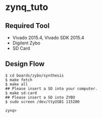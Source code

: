 # zynq_tuto

## Required Tool
 * Vivado 2015.4, Vivado SDK 2015.4
 * Digilent Zybo 
 * SD Card

## Design Flow
 
```
$ cd boards/zybo/synthesis
$ make fetch 
$ make all
## Please insert a SD into your computer.
$ make sd-card
## Please insert a SD into ZYBO
$ sudo screen /dev/ttyUSB1 115200

zynq>

```

